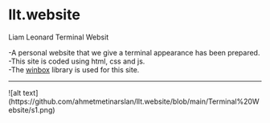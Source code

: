 # llt.website
Liam Leonard Terminal Websit<br>

-A personal website that we give a terminal appearance has been prepared.<br>
-This site is coded using html, css and js.<br>
-The <a href="https://github.com/nextapps-de/winbox">winbox</a> library is used for this site.<br>
<hr>
![alt text](https://github.com/ahmetmetinarslan/llt.website/blob/main/Terminal%20Website/s1.png)
